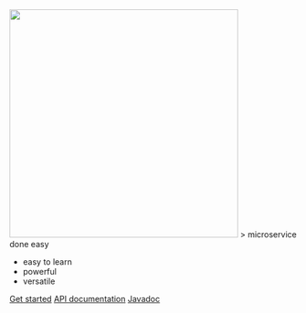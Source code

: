 
<img class="logo-coverpage" src="/resources/spot_logo.svg" width="400">
> microservice done easy

* easy to learn
* powerful
* versatile

[Get started](intro)
[API documentation](api)
[Javadoc](javadoc)
